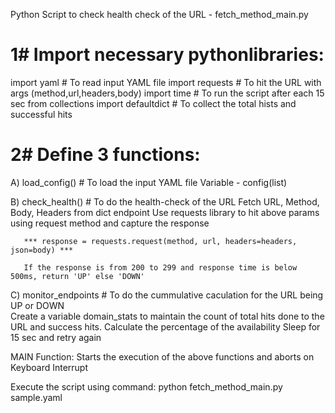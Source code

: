 Python Script to check health check of the URL - fetch_method_main.py

1# Import necessary pythonlibraries: 
================
import yaml # To read input YAML file
import requests # To hit the URL with args (method,url,headers,body)
import time # To run the script after each 15 sec
from collections import defaultdict # To collect the total hists and successful hits

2# Define 3 functions:
================
A) load_config() # To load the input YAML file 
       Variable - config(list) 

B) check_health() # To do the health-check of the URL
        Fetch URL, Method, Body, Headers from dict endpoint
        Use requests library to hit above params using request method and capture the response

       *** response = requests.request(method, url, headers=headers, json=body) ***

       If the response is from 200 to 299 and response time is below 500ms, return 'UP' else 'DOWN' 

C)  monitor_endpoints # To do the cummulative caculation for the URL being UP or DOWN   
        Create a variable domain_stats to maintain the count of total hits done to the URL and success hits.
        Calculate the percentage of the availability
        Sleep for 15 sec and retry again

MAIN Function:
        Starts the execution of the above functions and aborts on Keyboard Interrupt


Execute the script using command:
python fetch_method_main.py sample.yaml




